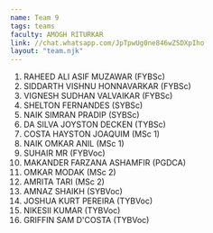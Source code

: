 ```yaml
---
name: Team 9
tags: teams
faculty: AMOGH RITURKAR
link: //chat.whatsapp.com/JpTpwUg0ne846wZSDXpIho
layout: "team.njk"
---
```


1. RAHEED ALI ASIF MUZAWAR (FYBSc)
1. SIDDARTH VISHNU HONNAVARKAR (FYBSc)
1. VIGNESH SUDHAN VALVAIKAR (FYBSc)
1. SHELTON FERNANDES (SYBSc)
1. NAIK SIMRAN PRADIP (SYBSc)
1. DA SILVA JOYSTON DECKEN (TYBSc)
1. COSTA HAYSTON JOAQUIM (MSc 1)
1. NAIK OMKAR ANIL (MSc 1)
1. SUHAIR MR (FYBVoc)
1. MAKANDER FARZANA ASHAMFIR (PGDCA)
1. OMKAR MODAK (MSc 2)
1. AMRITA TARI (MSc 2)
1. AMNAZ SHAIKH (SYBVoc)
1. JOSHUA KURT PEREIRA (TYBVoc)
1. NIKESII KUMAR (TYBVoc)
1. GRIFFIN SAM D'COSTA (TYBVoc)
